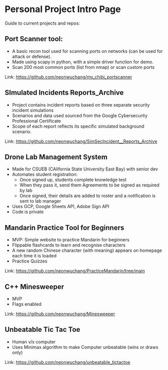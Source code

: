 # Personal Project Intro Page
Guide to current projects and repos:

## Port Scanner tool:
- A basic recon tool used for scanning ports on networks (can be used for attack or defense). 
- Made using scapy in python, with a simple driver function for demo. 
- Scan 200 most common ports (list from nmap) or scan custom ports

Link: https://github.com/neonwuchang/my_chibi_portscanner

## SImulated Incidents Reports_Archive
- Project contains incident reports based on three separate security incident simulations
- Scenarios and data used sourced from the Google Cybersecurity Professional Certificate
- Scope of each report reflects its specific simulated background scenario.

Link: https://github.com/neonwuchang/SimSecIncident__Reports_Archive

## Drone Lab Management System
- Made for CSUEB (CAlifornia State University East Bay) with senior dev
- Automates student registration:
  - Once signed up, students complete knowledge test
  - When they pass it, send them Agreements to be signed as required by lab
  - Once signed, their details are added to roster and a notification is sent to lab manager
- Uses GCP, Google Sheets API, Adobe Sign API
- Code is private

## Mandarin Practice Tool for Beginners
- MVP: Simple website to practice Mandarin for beginners
- Flippable flashcards to learn and recognise characters
- A new random Chinese character (with meaning) appears on homepage each time it is loaded
- Practice Quizzes

Link: https://github.com/neonwuchang/PracticeMandarin/tree/main

## C++ Minesweeper
- MVP
- Flags enabled

Link: https://github.com/neonwuchang/Minesweeper

## Unbeatable Tic Tac Toe
- Human v/s computer
- Uses Minimax algorithm to make Computer unbeatable (wins or draws only)

Link: https://github.com/neonwuchang/unbeatable_tictactoe
